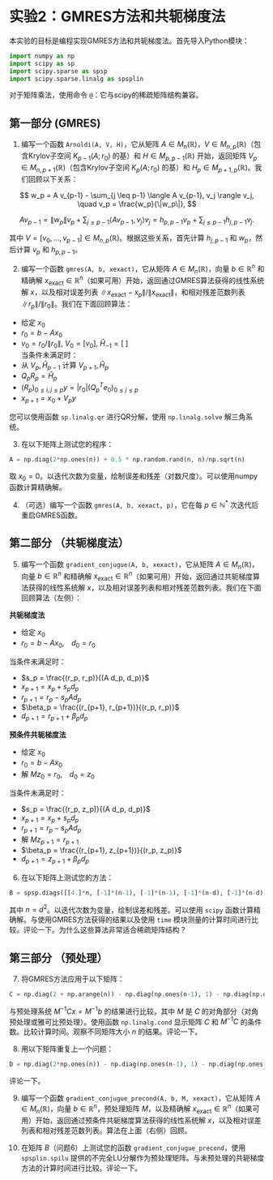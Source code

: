 # 实验2：GMRES方法和共轭梯度法

本实验的目标是编程实现GMRES方法和共轭梯度法。首先导入Python模块：

```python
import numpy as np 
import scipy as sp 
import scipy.sparse as spsp 
import scipy.sparse.linalg as spsplin
```

对于矩阵乘法，使用命令 `@`：它与scipy的稀疏矩阵结构兼容。

## 第一部分 (GMRES)

1. 编写一个函数 `Arnoldi(A, V, H)`，它从矩阵 $A \in M_n(\mathbb{R})$，$V \in M_{n,p}(\mathbb{R})$（包含Krylov子空间 $K_{p-1}(A; r_0)$ 的基）和 $H \in M_{p,p-1}(\mathbb{R})$ 开始，返回矩阵 $V_p \in M_{n,p+1}(\mathbb{R})$（包含Krylov子空间 $K_p(A; r_0)$ 的基）和 $H_p \in M_{p+1,p}(\mathbb{R})$。我们回顾以下关系：

$$
w_p = A v_{p-1} - \sum_{j \leq p-1} \langle A v_{p-1}, v_j \rangle v_j, \quad v_p = \frac{w_p}{\|w_p\|},
$$

$$
A v_{p-1} = \|w_p\| v_p + \sum_{j \leq p-1} \langle A v_{p-1}, v_j \rangle v_j = h_{p,p-1} v_p + \sum_{j \leq p-1} h_{j,p-1} v_j.
$$

其中 $V = [v_0, \dots, v_{p-1}] \in M_{n,p}(\mathbb{R})$。根据这些关系，首先计算 $h_{j,p-1}$ 和 $w_p$，然后计算 $v_p$ 和 $h_{p,p-1}$。

2. 编写一个函数 `gmres(A, b, xexact)`，它从矩阵 $A \in M_n(\mathbb{R})$，向量 $b \in \mathbb{R}^n$ 和精确解 $x_{\text{exact}} \in \mathbb{R}^n$（如果可用）开始，返回通过GMRES算法获得的线性系统解 $x$，以及相对误差列表 $\|x_{\text{exact}} - x_p\|/\|x_{\text{exact}}\|$，和相对残差范数列表 $\|r_p\|/\|r_0\|$。我们在下面回顾算法：

- 给定 $x_0$
- $r_0 = b - A x_0$
- $v_0 = r_0 / \|r_0\|$, $V_0 = [v_0]$, $\hat{H}_{-1} = [\ ]$  
当条件未满足时：
- 从 $V_p, \hat{H}_{p-1}$ 计算 $V_{p+1}, \hat{H}_p$
- $Q_p R_p = \hat{H}_p$
- $(R_p)_{0 \leq i,j \leq p} y = |r_0| (Q_p^T e_0)_{0 \leq j \leq p}$
- $x_{p+1} = x_0 + V_p y$

您可以使用函数 `sp.linalg.qr` 进行QR分解，使用 `np.linalg.solve` 解三角系统。

3. 在以下矩阵上测试您的程序：

```python
A = np.diag(2*np.ones(n)) + 0.5 * np.random.rand(n, n)/np.sqrt(n)
```

取 $x_0 = 0$。以迭代次数为变量，绘制误差和残差（对数尺度）。可以使用numpy函数计算精确解。

4. （可选）编写一个函数 `gmres(A, b, xexact, p)`，它在每 $p \in \mathbb{N}^*$ 次迭代后重启GMRES函数。

## 第二部分 （共轭梯度法）

5. 编写一个函数 `gradient_conjugue(A, b, xexact)`，它从矩阵 $A \in M_n(\mathbb{R})$，向量 $b \in \mathbb{R}^n$ 和精确解 $x_{\text{exact}} \in \mathbb{R}^n$（如果可用）开始，返回通过共轭梯度算法获得的线性系统解 $x$，以及相对误差列表和相对残差范数列表。我们在下面回顾算法（左侧）：

**共轭梯度法**

- 给定 $x_0$
- $r_0 = b - A x_0$, $d_0 = r_0$
  
当条件未满足时：
- $s_p = \frac{(r_p, r_p)}{(A d_p, d_p)}$
- $x_{p+1} = x_p + s_p d_p$
- $r_{p+1} = r_p - s_p A d_p$
- $\beta_p = \frac{(r_{p+1}, r_{p+1})}{(r_p, r_p)}$
- $d_{p+1} = r_{p+1} + \beta_p d_p$

**预条件共轭梯度法**

- 给定 $x_0$
- $r_0 = b - A x_0$
- 解 $M z_0 = r_0$, $d_0 = z_0$
  
当条件未满足时：
- $s_p = \frac{(r_p, z_p)}{(A d_p, d_p)}$
- $x_{p+1} = x_p + s_p d_p$
- $r_{p+1} = r_p - s_p A d_p$
- 解 $M z_{p+1} = r_{p+1}$
- $\beta_p = \frac{(r_{p+1}, z_{p+1})}{(r_p, z_p)}$
- $d_{p+1} = z_{p+1} + \beta_p d_p$

6. 在以下矩阵上测试您的方法：

```python
B = spsp.diags([[4.]*n, [-1]*(n-1), [-1]*(n-1), [-1]*(n-d), [-1]*(n-d)], [0, 1, -1, d, -d])
```

其中 $n = d^2$。以迭代次数为变量，绘制误差和残差。可以使用 `scipy` 函数计算精确解。与使用GMRES方法获得的结果以及使用 `time` 模块测量的计算时间进行比较。评论一下。为什么这些算法非常适合稀疏矩阵结构？

## 第三部分 （预处理）

7. 将GMRES方法应用于以下矩阵：

```python
C = np.diag(2 + np.arange(n)) - np.diag(np.ones(n-1), 1) - np.diag(np.ones(n-1), -1)
```

与预处理系统 $M^{-1} C x = M^{-1} b$ 的结果进行比较，其中 $M$ 是 $C$ 的对角部分（对角预处理或雅可比预处理）。使用函数 `np.linalg.cond` 显示矩阵 $C$ 和 $M^{-1} C$ 的条件数。比较计算时间。观察不同矩阵大小 $n$ 的结果。评论一下。

8. 用以下矩阵重复上一个问题：

```python
D = np.diag(2*np.ones(n)) - np.diag(np.ones(n-1), 1) - np.diag(np.ones(n-1), -1)
```

评论一下。

9. 编写一个函数 `gradient_conjugue_precond(A, b, M, xexact)`，它从矩阵 $A \in M_n(\mathbb{R})$，向量 $b \in \mathbb{R}^n$，预处理矩阵 $M$，以及精确解 $x_{\text{exact}} \in \mathbb{R}^n$（如果可用）开始，返回通过预条件共轭梯度算法获得的线性系统解 $x$，以及相对误差列表和相对残差范数列表。算法在上面（右侧）回顾。

10. 在矩阵 $B$（问题6）上测试您的函数 `gradient_conjugue_precond`，使用 `spsplin.spilu` 提供的不完全LU分解作为预处理矩阵。与未预处理的共轭梯度方法的计算时间进行比较。评论一下。